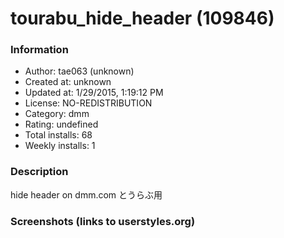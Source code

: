 # tourabu_hide_header (109846)

### Information
- Author: tae063 (unknown)
- Created at: unknown
- Updated at: 1/29/2015, 1:19:12 PM
- License: NO-REDISTRIBUTION
- Category: dmm
- Rating: undefined
- Total installs: 68
- Weekly installs: 1


### Description
hide header on dmm.com
とうらぶ用


### Screenshots (links to userstyles.org)



